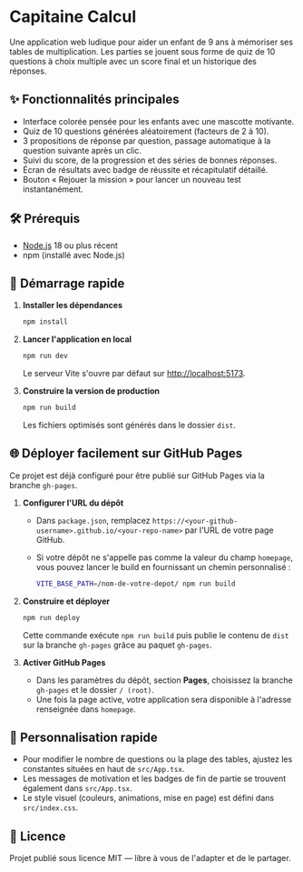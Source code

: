 # Capitaine Calcul

Une application web ludique pour aider un enfant de 9 ans à mémoriser ses tables de multiplication. Les parties se jouent sous
forme de quiz de 10 questions à choix multiple avec un score final et un historique des réponses.

## ✨ Fonctionnalités principales

- Interface colorée pensée pour les enfants avec une mascotte motivante.
- Quiz de 10 questions générées aléatoirement (facteurs de 2 à 10).
- 3 propositions de réponse par question, passage automatique à la question suivante après un clic.
- Suivi du score, de la progression et des séries de bonnes réponses.
- Écran de résultats avec badge de réussite et récapitulatif détaillé.
- Bouton « Rejouer la mission » pour lancer un nouveau test instantanément.

## 🛠️ Prérequis

- [Node.js](https://nodejs.org/) 18 ou plus récent
- npm (installé avec Node.js)

## 🚀 Démarrage rapide

1. **Installer les dépendances**

   ```bash
   npm install
   ```

2. **Lancer l'application en local**

   ```bash
   npm run dev
   ```

   Le serveur Vite s'ouvre par défaut sur [http://localhost:5173](http://localhost:5173).

3. **Construire la version de production**

   ```bash
   npm run build
   ```

   Les fichiers optimisés sont générés dans le dossier `dist`.

## 🌐 Déployer facilement sur GitHub Pages

Ce projet est déjà configuré pour être publié sur GitHub Pages via la branche `gh-pages`.

1. **Configurer l'URL du dépôt**
   - Dans `package.json`, remplacez `https://<your-github-username>.github.io/<your-repo-name>` par l'URL de votre page GitHub.
   - Si votre dépôt ne s'appelle pas comme la valeur du champ `homepage`, vous pouvez lancer le build en fournissant un chemin
     personnalisé :

     ```bash
     VITE_BASE_PATH=/nom-de-votre-depot/ npm run build
     ```

2. **Construire et déployer**

   ```bash
   npm run deploy
   ```

   Cette commande exécute `npm run build` puis publie le contenu de `dist` sur la branche `gh-pages` grâce au paquet `gh-pages`.

3. **Activer GitHub Pages**
   - Dans les paramètres du dépôt, section **Pages**, choisissez la branche `gh-pages` et le dossier `/ (root)`.
   - Une fois la page active, votre application sera disponible à l'adresse renseignée dans `homepage`.

## 🔧 Personnalisation rapide

- Pour modifier le nombre de questions ou la plage des tables, ajustez les constantes situées en haut de `src/App.tsx`.
- Les messages de motivation et les badges de fin de partie se trouvent également dans `src/App.tsx`.
- Le style visuel (couleurs, animations, mise en page) est défini dans `src/index.css`.

## 📄 Licence

Projet publié sous licence MIT — libre à vous de l'adapter et de le partager.

